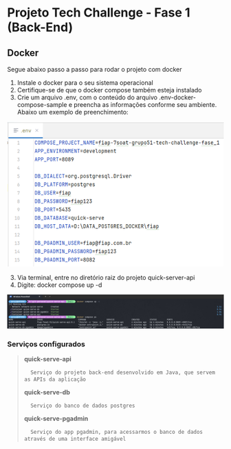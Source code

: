# Projeto Tech Challenge - Fase 1 (Back-End)

## Docker
Segue abaixo passo a passo para rodar o projeto com docker

1. Instale o docker para o seu sistema operacional
2. Certifique-se de que o docker compose também esteja instalado
3. Crie um arquivo .env, com o conteúdo do arquivo .env-docker-compose-sample e preencha as informações conforme seu ambiente. Abaixo um exemplo de preenchimento:

![img.png](docs/print_sample_env.png)


3. Via terminal, entre no diretório raiz do projeto quick-server-api
4. Digite: docker compose up -d

![img.png](docs/print_terminal.png)

### Serviços configurados

> <b>quick-serve-api</b>
> 
>       Serviço do projeto back-end desenvolvido em Java, que servem as APIs da aplicação
> 
> <b>quick-serve-db</b>
> 
>       Serviço do banco de dados postgres
> 
> <b>quick-serve-pgadmin</b>
> 
>       Serviço do app pgadmin, para acessarmos o banco de dados através de uma interface amigável
> 
